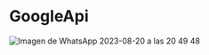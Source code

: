 # GoogleApi
![Imagen de WhatsApp 2023-08-20 a las 20 49 48](https://github.com/REYBENAVIDES/GoogleApi/assets/137514816/663812b2-b5e6-40a7-971d-0b45b31416e9)
